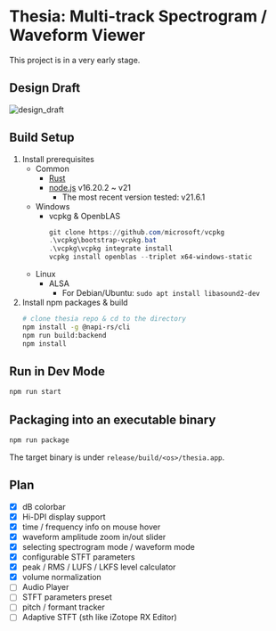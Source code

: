 # Thesia: Multi-track Spectrogram / Waveform Viewer

This project is in a very early stage.

## Design Draft

![design_draft](https://github.com/Sytronik/thesia/assets/61383377/938e0425-999f-408c-ae16-82ddf207bc63)

## Build Setup

1. Install prerequisites
   - Common
     - [Rust](https://www.rust-lang.org/tools/install)
     - [node.js](https://nodejs.org/en/download/current) v16.20.2 ~ v21
       - The most recent version tested: v21.6.1
   - Windows
     - vcpkg & OpenbLAS
       ```powershell
       git clone https://github.com/microsoft/vcpkg
       .\vcpkg\bootstrap-vcpkg.bat
       .\vcpkg\vcpkg integrate install
       vcpkg install openblas --triplet x64-windows-static
       ```
   - Linux
     - ALSA
       - For Debian/Ubuntu: `sudo apt install libasound2-dev`
2. Install npm packages & build
   ```bash
   # clone thesia repo & cd to the directory
   npm install -g @napi-rs/cli
   npm run build:backend
   npm install
   ```

## Run in Dev Mode

```bash
npm run start
```

## Packaging into an executable binary

```bash
npm run package
```

The target binary is under `release/build/<os>/thesia.app`.

## Plan

- [x] dB colorbar
- [x] Hi-DPI display support
- [x] time / frequency info on mouse hover
- [x] waveform amplitude zoom in/out slider
- [x] selecting spectrogram mode / waveform mode
- [x] configurable STFT parameters
- [x] peak / RMS / LUFS / LKFS level calculator
- [x] volume normalization
- [ ] Audio Player
- [ ] STFT parameters preset
- [ ] pitch / formant tracker
- [ ] Adaptive STFT (sth like iZotope RX Editor)
